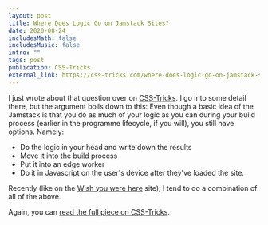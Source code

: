 ```yaml
---
layout: post
title: Where Does Logic Go on Jamstack Sites?
date: 2020-08-24
includesMath: false
includesMusic: false
intro: ""
tags: post
publication: CSS-Tricks
external_link: https://css-tricks.com/where-does-logic-go-on-jamstack-sites/
---
```


I just wrote about that question over on [CSS-Tricks](https://css-tricks.com/where-does-logic-go-on-jamstack-sites/). I go into some detail there, but the argument boils down to this: Even though a basic idea of the Jamstack is that you do as much of your logic as you can during your build process (earlier in the programme lifecycle, if you will), you still have options. Namely:

- Do the logic in your head and write down the results
- Move it into the build process
- Put it into an edge worker
- Do it in Javascript on the user's device after they've loaded the site.

Recently (like on the [Wish you were here](https://maxkoehler.com/work/camberwell-2020/) site), I tend to do a combination of all of the above.

Again, you can [read the full piece on CSS-Tricks](https://css-tricks.com/where-does-logic-go-on-jamstack-sites/).